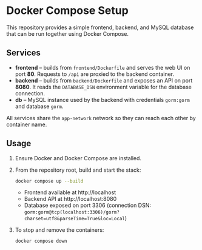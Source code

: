 
# Docker Compose Setup

This repository provides a simple frontend, backend, and MySQL database that can be run together using Docker Compose.

## Services

- **frontend** – builds from `frontend/Dockerfile` and serves the web UI on port **80**. Requests to `/api` are proxied to the backend container.
- **backend** – builds from `backend/Dockerfile` and exposes an API on port **8080**. It reads the `DATABASE_DSN` environment variable for the database connection.
- **db** – MySQL instance used by the backend with credentials `gorm:gorm` and database `gorm`.

All services share the `app-network` network so they can reach each other by container name.

## Usage

1. Ensure Docker and Docker Compose are installed.
2. From the repository root, build and start the stack:

   ```bash
   docker compose up --build
   ```

   - Frontend available at http://localhost
   - Backend API at http://localhost:8080
   - Database exposed on port 3306 (connection DSN: `gorm:gorm@tcp(localhost:3306)/gorm?charset=utf8&parseTime=True&loc=Local`)

3. To stop and remove the containers:

   ```bash
   docker compose down
   ```
